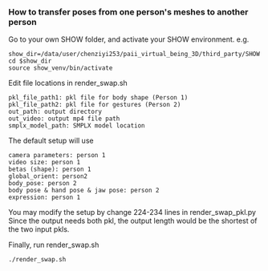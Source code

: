 ### How to transfer poses from one person's meshes to another person

Go to your own SHOW folder, and activate your SHOW environment. e.g.
```
show_dir=/data/user/chenziyi253/paii_virtual_being_3D/third_party/SHOW
cd $show_dir
source show_venv/bin/activate
```
Edit file locations in render_swap.sh
```
pkl_file_path1: pkl file for body shape (Person 1)
pkl_file_path2: pkl file for gestures (Person 2)
out_path: output directory
out_video: output mp4 file path
smplx_model_path: SMPLX model location
```
The default setup will use 
```
camera parameters: person 1
video size: person 1
betas (shape): person 1
global_orient: person2 
body_pose: person 2
body pose & hand pose & jaw pose: person 2
expression: person 1
```

You may modify the setup by change 224-234 lines in render_swap_pkl.py
Since the output needs both pkl, the output length would be the shortest of the two input pkls.


Finally, run render_swap.sh
```
./render_swap.sh
```

